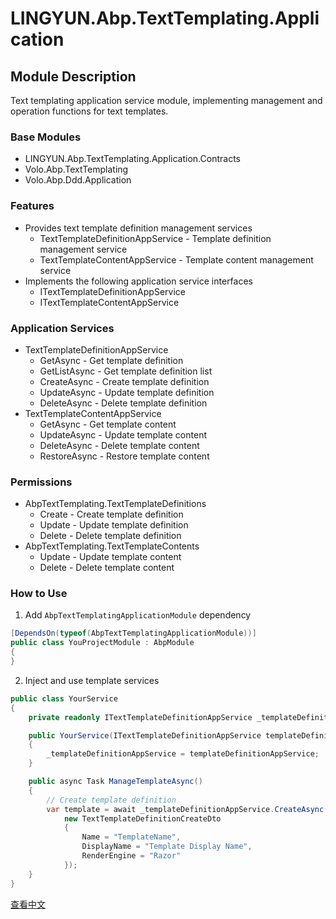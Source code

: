# LINGYUN.Abp.TextTemplating.Application

## Module Description

Text templating application service module, implementing management and operation functions for text templates.

### Base Modules

* LINGYUN.Abp.TextTemplating.Application.Contracts
* Volo.Abp.TextTemplating
* Volo.Abp.Ddd.Application

### Features

* Provides text template definition management services
  * TextTemplateDefinitionAppService - Template definition management service
  * TextTemplateContentAppService - Template content management service
* Implements the following application service interfaces
  * ITextTemplateDefinitionAppService
  * ITextTemplateContentAppService

### Application Services

* TextTemplateDefinitionAppService
  * GetAsync - Get template definition
  * GetListAsync - Get template definition list
  * CreateAsync - Create template definition
  * UpdateAsync - Update template definition
  * DeleteAsync - Delete template definition
* TextTemplateContentAppService
  * GetAsync - Get template content
  * UpdateAsync - Update template content
  * DeleteAsync - Delete template content
  * RestoreAsync - Restore template content

### Permissions

* AbpTextTemplating.TextTemplateDefinitions
  * Create - Create template definition
  * Update - Update template definition
  * Delete - Delete template definition
* AbpTextTemplating.TextTemplateContents
  * Update - Update template content
  * Delete - Delete template content

### How to Use

1. Add `AbpTextTemplatingApplicationModule` dependency

```csharp
[DependsOn(typeof(AbpTextTemplatingApplicationModule))]
public class YouProjectModule : AbpModule
{
}
```

2. Inject and use template services

```csharp
public class YourService
{
    private readonly ITextTemplateDefinitionAppService _templateDefinitionAppService;

    public YourService(ITextTemplateDefinitionAppService templateDefinitionAppService)
    {
        _templateDefinitionAppService = templateDefinitionAppService;
    }

    public async Task ManageTemplateAsync()
    {
        // Create template definition
        var template = await _templateDefinitionAppService.CreateAsync(
            new TextTemplateDefinitionCreateDto
            {
                Name = "TemplateName",
                DisplayName = "Template Display Name",
                RenderEngine = "Razor"
            });
    }
}
```

[查看中文](README.md)
